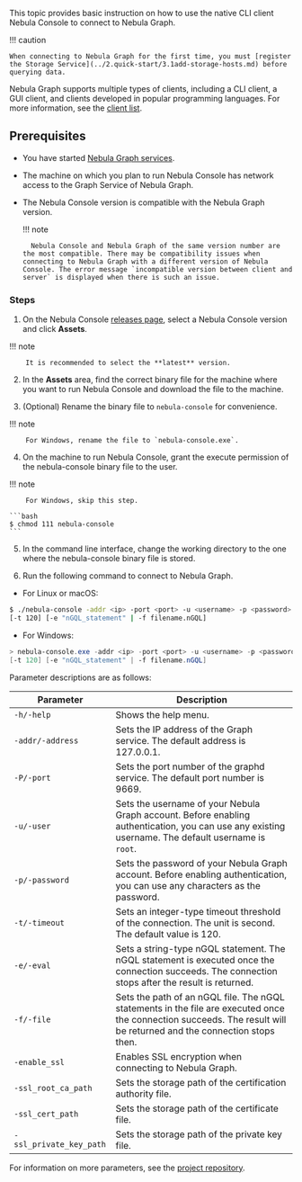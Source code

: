 This topic provides basic instruction on how to use the native CLI client Nebula Console to connect to Nebula Graph.

!!! caution

    When connecting to Nebula Graph for the first time, you must [register the Storage Service](../2.quick-start/3.1add-storage-hosts.md) before querying data.

Nebula Graph supports multiple types of clients, including a CLI client, a GUI client, and clients developed in popular programming languages. For more information, see the [client list](../14.client/1.nebula-client.md).

## Prerequisites

* You have started [Nebula Graph services](https://docs.nebula-graph.io/{{nebula.release}}/4.deployment-and-installation/manage-service/).<!--Use the external link here because this file is a source for reuse and using internal links creates errors.-->

* The machine on which you plan to run Nebula Console has network access to the Graph Service of Nebula Graph.

* The Nebula Console version is compatible with the Nebula Graph version.

  !!! note
  
        Nebula Console and Nebula Graph of the same version number are the most compatible. There may be compatibility issues when connecting to Nebula Graph with a different version of Nebula Console. The error message `incompatible version between client and server` is displayed when there is such an issue.

### Steps

1. On the Nebula Console [releases page](https://github.com/vesoft-inc/nebula-console/releases "the nebula-console Releases page"), select a Nebula Console version and click **Assets**.

  !!! note

        It is recommended to select the **latest** version.

2. In the **Assets** area, find the correct binary file for the machine where you want to run Nebula Console and download the file to the machine.

3. (Optional) Rename the binary file to `nebula-console` for convenience.

  !!! note

        For Windows, rename the file to `nebula-console.exe`.

4. On the machine to run Nebula Console, grant the execute permission of the nebula-console binary file to the user.

  !!! note

        For Windows, skip this step.

    ```bash
    $ chmod 111 nebula-console
    ```

5. In the command line interface, change the working directory to the one where the nebula-console binary file is stored.

6. Run the following command to connect to Nebula Graph.

  * For Linux or macOS:

  ```bash
  $ ./nebula-console -addr <ip> -port <port> -u <username> -p <password>
  [-t 120] [-e "nGQL_statement" | -f filename.nGQL]
  ```

  * For Windows:

  ```powershell
  > nebula-console.exe -addr <ip> -port <port> -u <username> -p <password>
  [-t 120] [-e "nGQL_statement" | -f filename.nGQL]
  ```

  Parameter descriptions are as follows:
  
  | Parameter | Description |
  | - | - |
  | `-h/-help` | Shows the help menu. |
  | `-addr/-address` | Sets the IP address of the Graph service. The default address is 127.0.0.1. <!--If Nebula Graph is deployed on [Nebula Cloud](https://docs.nebula-graph.io/2.6.2/nebula-cloud/1.what-is-cloud/), you need to create a Private Link and set the IP address of the Private Endpoint as the parameter value.--> |
  | `-P/-port` | Sets the port number of the graphd service. The default port number is 9669. |
  | `-u/-user` | Sets the username of your Nebula Graph account. Before enabling authentication, you can use any existing username. The default username is `root`. |
  | `-p/-password` | Sets the password of your Nebula Graph account. Before enabling authentication, you can use any characters as the password. |
  | `-t/-timeout`  | Sets an integer-type timeout threshold of the connection. The unit is second. The default value is 120. |
  | `-e/-eval` | Sets a string-type nGQL statement. The nGQL statement is executed once the connection succeeds. The connection stops after the result is returned. |
  | `-f/-file` | Sets the path of an nGQL file. The nGQL statements in the file are executed once the connection succeeds. The result will be returned and the connection stops then. |
  | `-enable_ssl` | Enables SSL encryption when connecting to Nebula Graph. |
  | `-ssl_root_ca_path` | Sets the storage path of the certification authority file. |
  | `-ssl_cert_path` | Sets the storage path of the certificate file. |
  | `-ssl_private_key_path` | Sets the storage path of the private key file. |

  For information on more parameters, see the [project repository](https://github.com/vesoft-inc/nebula-console/tree/{{console.branch}}).
